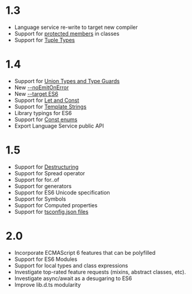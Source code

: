 # 1.3

* Language service re-write to target new compiler
* Support for [protected members](https://github.com/Microsoft/TypeScript/pull/688) in classes
* Support for [Tuple Types](https://github.com/Microsoft/TypeScript/pull/428)

# 1.4

* Support for [Union Types and Type Guards](https://github.com/Microsoft/TypeScript/pull/824)
* New [--noEmitOnError](https://github.com/Microsoft/TypeScript/pull/966)
* New [--target ES6](https://github.com/Microsoft/TypeScript/commit/873c1df74b7c7dcba59eaccc1bb4bd4b0da18a35)
* Support for [Let and Const](https://github.com/Microsoft/TypeScript/pull/904)
* Support for [Template Strings](https://github.com/Microsoft/TypeScript/pull/960)
* Library typings for ES6 
* Support for [Const enums](https://github.com/Microsoft/TypeScript/issues/1029)
* Export Language Service public API

# 1.5
* Support for [Destructuring](https://github.com/Microsoft/TypeScript/pull/1346)
* Support for Spread operator
* Support for for..of
* Support for generators
* Support for ES6 Unicode specification
* Support for Symbols
* Support for Computed properties
* Support for [tsconfig.json files](https://github.com/Microsoft/TypeScript/pull/1692)

# 2.0

* Incorporate ECMAScript 6 features that can be polyfilled
* Support for ES6 Modules
* Support for local types and class expressions
* Investigate top-rated feature requests (mixins, abstract classes, etc). 
* Investigate async/await as a desugaring to ES6
* Improve lib.d.ts modularity